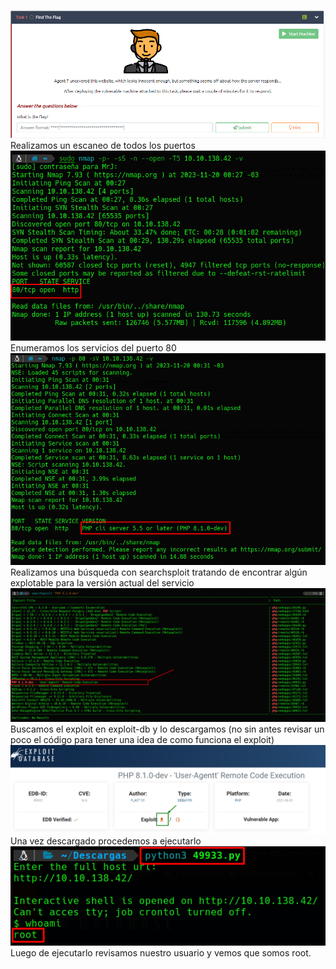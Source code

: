 ![](../../Images/Pasted%20image%2020231119234558.png)
Realizamos un escaneo de todos los puertos
![](../../Images/Pasted%20image%2020231120003104.png)
Enumeramos los servicios del puerto 80
![](../../Images/Pasted%20image%2020231120003248.png)
Realizamos una búsqueda con searchsploit tratando de encontrar algún explotable para la versión actual del servicio
![](../../Images/Pasted%20image%2020231120003416.png)
Buscamos el exploit en exploit-db y lo descargamos (no sin antes revisar un poco el código para tener una idea de como funciona el exploit)
![](../../Images/Pasted%20image%2020231120004423.png)
Una vez descargado procedemos a ejecutarlo
![](../../Images/Pasted%20image%2020231120004458.png)
Luego de ejecutarlo revisamos nuestro usuario y vemos que somos root.
